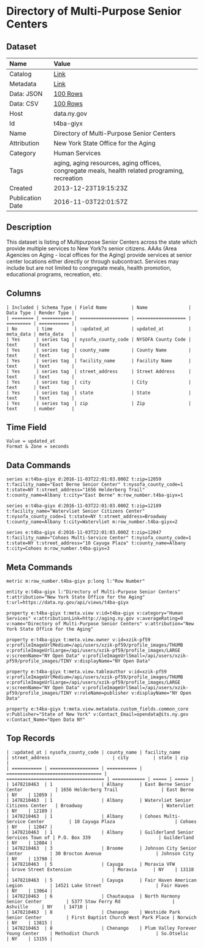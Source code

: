 # Directory of Multi-Purpose Senior Centers

## Dataset

| Name | Value |
| :--- | :---- |
| Catalog | [Link](https://catalog.data.gov/dataset/directory-of-multi-purpose-senior-centers) |
| Metadata | [Link](https://data.ny.gov/api/views/t4ba-giyx) |
| Data: JSON | [100 Rows](https://data.ny.gov/api/views/t4ba-giyx/rows.json?max_rows=100) |
| Data: CSV | [100 Rows](https://data.ny.gov/api/views/t4ba-giyx/rows.csv?max_rows=100) |
| Host | data.ny.gov |
| Id | t4ba-giyx |
| Name | Directory of Multi-Purpose Senior Centers |
| Attribution | New York State Office for the Aging |
| Category | Human Services |
| Tags | aging, aging resources, aging offices, congregate meals, health related programing, recreation |
| Created | 2013-12-23T19:15:23Z |
| Publication Date | 2016-11-03T22:01:57Z |

## Description

This dataset is listing of Multipurpose Senior Centers across the state which provide multiple services to New York?s senior citizens.  AAAs (Area Agencies on Aging - local offices for the Aging) provide services at senior center locations either directly or through subcontract. Services may include but are not limited to congregate meals, health promotion, educational programs, recreation, etc.

## Columns

```ls
| Included | Schema Type | Field Name         | Name               | Data Type | Render Type |
| ======== | =========== | ================== | ================== | ========= | =========== |
| No       | time        | :updated_at        | updated_at         | meta_data | meta_data   |
| Yes      | series tag  | nysofa_county_code | NYSOFA County Code | text      | text        |
| Yes      | series tag  | county_name        | County Name        | text      | text        |
| Yes      | series tag  | facility_name      | Facility Name      | text      | text        |
| Yes      | series tag  | street_address     | Street Address     | text      | text        |
| Yes      | series tag  | city               | City               | text      | text        |
| Yes      | series tag  | state              | State              | text      | text        |
| Yes      | series tag  | zip                | Zip                | text      | number      |
```

## Time Field

```ls
Value = updated_at
Format & Zone = seconds
```

## Data Commands

```ls
series e:t4ba-giyx d:2016-11-03T22:01:03.000Z t:zip=12059 t:facility_name="East Berne Senior Center" t:nysofa_county_code=1 t:state=NY t:street_address="1656 Helderberg Trail" t:county_name=Albany t:city="East Berne" m:row_number.t4ba-giyx=1

series e:t4ba-giyx d:2016-11-03T22:01:03.000Z t:zip=12189 t:facility_name="Watervliet Senior Citizens Center" t:nysofa_county_code=1 t:state=NY t:street_address=Broadway t:county_name=Albany t:city=Watervliet m:row_number.t4ba-giyx=2

series e:t4ba-giyx d:2016-11-03T22:01:03.000Z t:zip=12047 t:facility_name="Cohoes Multi-Service Center" t:nysofa_county_code=1 t:state=NY t:street_address="10 Cayuga Plaza" t:county_name=Albany t:city=Cohoes m:row_number.t4ba-giyx=3
```

## Meta Commands

```ls
metric m:row_number.t4ba-giyx p:long l:"Row Number"

entity e:t4ba-giyx l:"Directory of Multi-Purpose Senior Centers" t:attribution="New York State Office for the Aging" t:url=https://data.ny.gov/api/views/t4ba-giyx

property e:t4ba-giyx t:meta.view v:id=t4ba-giyx v:category="Human Services" v:attributionLink=http://aging.ny.gov v:averageRating=0 v:name="Directory of Multi-Purpose Senior Centers" v:attribution="New York State Office for the Aging"

property e:t4ba-giyx t:meta.view.owner v:id=xzik-pf59 v:profileImageUrlMedium=/api/users/xzik-pf59/profile_images/THUMB v:profileImageUrlLarge=/api/users/xzik-pf59/profile_images/LARGE v:screenName="NY Open Data" v:profileImageUrlSmall=/api/users/xzik-pf59/profile_images/TINY v:displayName="NY Open Data"

property e:t4ba-giyx t:meta.view.tableauthor v:id=xzik-pf59 v:profileImageUrlMedium=/api/users/xzik-pf59/profile_images/THUMB v:profileImageUrlLarge=/api/users/xzik-pf59/profile_images/LARGE v:screenName="NY Open Data" v:profileImageUrlSmall=/api/users/xzik-pf59/profile_images/TINY v:roleName=publisher v:displayName="NY Open Data"

property e:t4ba-giyx t:meta.view.metadata.custom_fields.common_core v:Publisher="State of New York" v:Contact_Email=opendata@its.ny.gov v:Contact_Name="Open Data NY"
```

## Top Records

```ls
| :updated_at | nysofa_county_code | county_name | facility_name                       | street_address                       | city         | state | zip   | 
| =========== | ================== | =========== | =================================== | ==================================== | ============ | ===== | ===== | 
| 1478210463  | 1                  | Albany      | East Berne Senior Center            | 1656 Helderberg Trail                | East Berne   | NY    | 12059 | 
| 1478210463  | 1                  | Albany      | Watervliet Senior Citizens Center   | Broadway                             | Watervliet   | NY    | 12189 | 
| 1478210463  | 1                  | Albany      | Cohoes Multi-Service Center         | 10 Cayuga Plaza                      | Cohoes       | NY    | 12047 | 
| 1478210463  | 1                  | Albany      | Guilderland Senior Services Town of | P.O. Box 339                         | Guilderland  | NY    | 12084 | 
| 1478210463  | 3                  | Broome      | Johnson City Senior Center          | 30 Brocton Avenue                    | Johnson City | NY    | 13790 | 
| 1478210463  | 5                  | Cayuga      | Moravia VFW                         | Grove Street Extension               | Moravia      | NY    | 13118 | 
| 1478210463  | 5                  | Cayuga      | Fair Haven American Legion          | 14521 Lake Street                    | Fair Haven   | NY    | 13064 | 
| 1478210463  | 6                  | Chautauqua  | North Harmony Senior Center         | 5377 Stow Ferry Rd                   | Ashville     | NY    | 14710 | 
| 1478210463  | 8                  | Chenango    | Westside Park Senior Center         | First Baptist Church West Park Place | Norwich      | NY    | 13815 | 
| 1478210463  | 8                  | Chenango    | Plum Valley Forever Young Center    | Methodist Church                     | So.Otselic   | NY    | 13155 | 
```